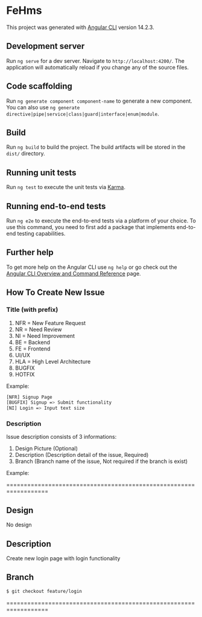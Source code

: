 # FeHms

This project was generated with [Angular CLI](https://github.com/angular/angular-cli) version 14.2.3.

## Development server

Run `ng serve` for a dev server. Navigate to `http://localhost:4200/`. The application will automatically reload if you change any of the source files.

## Code scaffolding

Run `ng generate component component-name` to generate a new component. You can also use `ng generate directive|pipe|service|class|guard|interface|enum|module`.

## Build

Run `ng build` to build the project. The build artifacts will be stored in the `dist/` directory.

## Running unit tests

Run `ng test` to execute the unit tests via [Karma](https://karma-runner.github.io).

## Running end-to-end tests

Run `ng e2e` to execute the end-to-end tests via a platform of your choice. To use this command, you need to first add a package that implements end-to-end testing capabilities.

## Further help

To get more help on the Angular CLI use `ng help` or go check out the [Angular CLI Overview and Command Reference](https://angular.io/cli) page.

## How To Create New Issue

### Title (with prefix)

1. NFR = New Feature Request
2. NR = Need Review
3. NI = Need Improvement
4. BE = Backend
5. FE = Frontend
6. UI/UX
7. HLA = High Level Architecture
8. BUGFIX
9. HOTFIX

Example:

```bash
[NFR] Signup Page
[BUGFIX] Signup => Submit functionality
[NI] Login => Input text size
```

### Description

Issue description consists of 3 informations:

1. Design Picture (Optional)
2. Description (Description detail of the issue, Required)
3. Branch (Branch name of the issue, Not required if the branch is exist)

Example:

==================================================================

## Design

No design

## Description

Create new login page with login functionality

## Branch

```bash
$ git checkout feature/login
```

==================================================================
